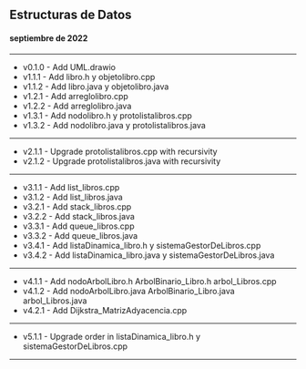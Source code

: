 ## Estructuras de Datos
#### septiembre de 2022

---
+ v0.1.0 - Add UML.drawio
+ v1.1.1 - Add libro.h y objetolibro.cpp
+ v1.1.2 - Add libro.java y objetolibro.java
+ v1.2.1 - Add arreglolibro.cpp
+ v1.2.2 - Add arreglolibro.java
+ v1.3.1 - Add nodolibro.h y protolistalibros.cpp
+ v1.3.2 - Add nodolibro.java y protolistalibros.java
---
+ v2.1.1 - Upgrade protolistalibros.cpp with recursivity
+ v2.1.2 - Upgrade protolistalibros.java with recursivity
---
+ v3.1.1 - Add list_libros.cpp
+ v3.1.2 - Add list_libros.java
+ v3.2.1 - Add stack_libros.cpp
+ v3.2.2 - Add stack_libros.java
+ v3.3.1 - Add queue_libros.cpp
+ v3.3.2 - Add queue_libros.java
+ v3.4.1 - Add listaDinamica_libro.h y sistemaGestorDeLibros.cpp
+ v3.4.2 - Add listaDinamica_libro.java y sistemaGestorDeLibros.java
---
+ v4.1.1 - Add nodoArbolLibro.h ArbolBinario_Libro.h arbol_Libros.cpp
+ v4.1.2 - Add nodoArbolLibro.java ArbolBinario_Libro.java arbol_Libros.java
+ v4.2.1 - Add Dijkstra_MatrizAdyacencia.cpp
---
+ v5.1.1 - Upgrade order in listaDinamica_libro.h y sistemaGestorDeLibros.cpp

---